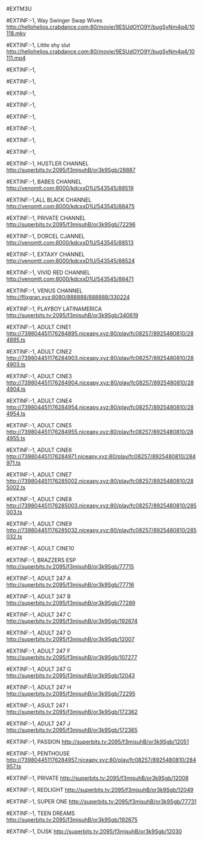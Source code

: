 #EXTM3U 


#EXTINF:-1, Way Swinger Swap Wives
http://hellohelios.crabdance.com:80/movie/9ESUdOYO9Y/bugSyNm4q4/10118.mkv

#EXTINF:-1, Little shy slut
http://hellohelios.crabdance.com:80/movie/9ESUdOYO9Y/bugSyNm4q4/10111.mp4


#EXTINF:-1, 

#EXTINF:-1, 

#EXTINF:-1, 

#EXTINF:-1, 

#EXTINF:-1, 

#EXTINF:-1, 

#EXTINF:-1, 

#EXTINF:-1, 



#EXTINF:-1,  HUSTLER CHANNEL
http://superbits.tv:2095/f3mjsuhB/or3k9Sgb/28887

#EXTINF:-1,  BABES CHANNEL
http://venomtt.com:8000/kdcxxD1U/543545/88519

#EXTINF:-1,ALL BLACK CHANNEL
http://venomtt.com:8000/kdcxxD1U/543545/88475

#EXTINF:-1,  PRIVATE CHANNEL
http://superbits.tv:2095/f3mjsuhB/or3k9Sgb/72296

#EXTINF:-1,   DORCEL CJANNEL
http://venomtt.com:8000/kdcxxD1U/543545/88513

#EXTINF:-1, EXTAXY CHANNEL
http://venomtt.com:8000/kdcxxD1U/543545/88524

#EXTINF:-1, VIVID RED CHANNEL
http://venomtt.com:8000/kdcxxD1U/543545/88471

#EXTINF:-1,  VENUS CHANNEL
http://flixgran.xyz:8080/888888/888888/330224

#EXTINF:-1,  PLAYBOY LATINAMERICA
http://superbits.tv:2095/f3mjsuhB/or3k9Sgb/340619

#EXTINF:-1, ADULT CINE1
http://739804451176284895.niceapy.xyz:80/play/fc08257/8925480810/284895.ts

#EXTINF:-1, ADULT CINE2
http://739804451176284903.niceapy.xyz:80/play/fc08257/8925480810/284903.ts

#EXTINF:-1, ADULT CINE3
http://739804451176284904.niceapy.xyz:80/play/fc08257/8925480810/284904.ts


#EXTINF:-1, ADULT CINE4
http://739804451176284954.niceapy.xyz:80/play/fc08257/8925480810/284954.ts


#EXTINF:-1, ADULT CINE5
http://739804451176284955.niceapy.xyz:80/play/fc08257/8925480810/284955.ts


#EXTINF:-1, ADULT CINE6
http://739804451176284971.niceapy.xyz:80/play/fc08257/8925480810/284971.ts


#EXTINF:-1, ADULT CINE7
http://739804451176285002.niceapy.xyz:80/play/fc08257/8925480810/285002.ts


#EXTINF:-1, ADULT CINE8
http://739804451176285003.niceapy.xyz:80/play/fc08257/8925480810/285003.ts


#EXTINF:-1, ADULT CINE9
http://739804451176285032.niceapy.xyz:80/play/fc08257/8925480810/285032.ts


#EXTINF:-1, ADULT CINE10


#EXTINF:-1, BRAZZERS ESP
http://superbits.tv:2095/f3mjsuhB/or3k9Sgb/77715

#EXTINF:-1, ADULT 247 A
http://superbits.tv:2095/f3mjsuhB/or3k9Sgb/77716

#EXTINF:-1, ADULT 247 B
http://superbits.tv:2095/f3mjsuhB/or3k9Sgb/77289

#EXTINF:-1, ADULT 247 C
http://superbits.tv:2095/f3mjsuhB/or3k9Sgb/192674

#EXTINF:-1, ADULT 247 D
http://superbits.tv:2095/f3mjsuhB/or3k9Sgb/12007

#EXTINF:-1, ADULT 247 F
http://superbits.tv:2095/f3mjsuhB/or3k9Sgb/107277

#EXTINF:-1, ADULT 247 G
http://superbits.tv:2095/f3mjsuhB/or3k9Sgb/12043

#EXTINF:-1, ADULT 247 H
http://superbits.tv:2095/f3mjsuhB/or3k9Sgb/72295

#EXTINF:-1, ASULT 247 I
http://superbits.tv:2095/f3mjsuhB/or3k9Sgb/172362

#EXTINF:-1, ADULT 247 J
http://superbits.tv:2095/f3mjsuhB/or3k9Sgb/172365

#EXTINF:-1, PASSION
http://superbits.tv:2095/f3mjsuhB/or3k9Sgb/12051

#EXTINF:-1, PENTHOUSE
http://739804451176284957.niceapy.xyz:80/play/fc08257/8925480810/284957.ts

#EXTINF:-1, PRIVATE
http://superbits.tv:2095/f3mjsuhB/or3k9Sgb/12008

#EXTINF:-1, REDLIGHT
http://superbits.tv:2095/f3mjsuhB/or3k9Sgb/12049

#EXTINF:-1, SUPER ONE
http://superbits.tv:2095/f3mjsuhB/or3k9Sgb/77731

#EXTINF:-1, TEEN DREAMS
http://superbits.tv:2095/f3mjsuhB/or3k9Sgb/192675

#EXTINF:-1, DUSK
http://superbits.tv:2095/f3mjsuhB/or3k9Sgb/12030

















































